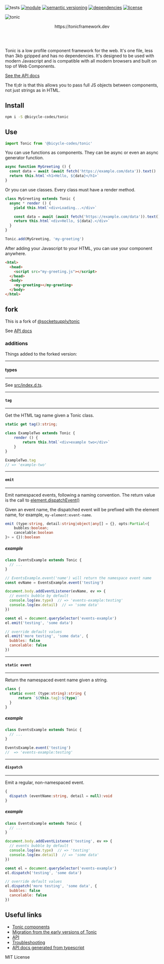 ![tests](https://github.com/bicycle-codes/tonic/actions/workflows/nodejs.yml/badge.svg)
[![module](https://img.shields.io/badge/module-ESM-blue?style=flat-square)](README.md)
[![semantic versioning](https://img.shields.io/badge/semver-2.0.0-blue?logo=semver&style=flat-square)](https://semver.org/)
[![dependencies](https://img.shields.io/badge/dependencies-zero-brightgreen.svg?style=flat-square)](package.json)
[![license](https://img.shields.io/badge/license-MIT-brightgreen.svg?style=flat-square)](LICENSE)

<picture>
  <source media="(prefers-color-scheme: dark)" srcset="https://raw.githubusercontent.com/bicycle-codes/tonic/fork/readme-tonic-dark.png">
  <source media="(prefers-color-scheme: light)" srcset="https://raw.githubusercontent.com/bicycle-codes/tonic/fork/readme-tonic.png">
  <img alt="tonic" src="https://raw.githubusercontent.com/bicycle-codes/tonic/fork/readme-tonic.png">
</picture>

<p align="center">
  https://tonicframework.dev
</p>

<br/>
<br/>

Tonic is a low profile component framework for the web. It's one file, less than 3kb gzipped and has no dependencies. It's designed to be used with modern Javascript and is compatible with all modern browsers and built on top of Web Components.

[See the API docs](https://bicycle-codes.github.io/tonic/index.html)

The tl;dr is that this allows you to pass full JS objects between components, not just strings as in HTML.

## Install

```sh
npm i -S @bicycle-codes/tonic
```

## Use

```js
import Tonic from '@bicycle-codes/tonic'
```

You can use functions as components. They can be async or even an async generator function.

```js
async function MyGreeting () {
  const data = await (await fetch('https://example.com/data')).text()
  return this.html`<h1>Hello, ${data}</h1>`
}
```

Or you can use classes. Every class must have a render method.

```js
class MyGreeting extends Tonic {
  async * render () {
    yield this.html`<div>Loading...</div>`

    const data = await (await fetch('https://example.com/data')).text()
    return this.html`<div>Hello, ${data}.</div>`
  }
}
```

```js
Tonic.add(MyGreeting, 'my-greeting')
```

After adding your Javascript to your HTML, you can use your component anywhere.

```html
<html>
  <head>
    <script src="my-greeting.js"></script>
  </head>
  <body>
    <my-greeting></my-greeting>
  </body>
</html>
```

## fork
This is a fork of [@socketsupply/tonic](https://github.com/socketsupply/tonic)

See [API docs](https://bicycle-codes.github.io/tonic/)

### additions
Things added to the forked version:

------------------------------------------------------
#### types
------------------------------------------------------
See [src/index.d.ts](./src/index.ts).

------------------------------------------------------
#### `tag`
------------------------------------------------------
Get the HTML tag name given a Tonic class.

```ts
static get tag():string;
```

```js
class ExampleTwo extends Tonic {
    render () {
        return this.html`<div>example two</div>`
    }
}

ExampleTwo.tag
// => 'example-two'
```

------------------------------------------------------
#### `emit`
------------------------------------------------------
Emit namespaced events, following a naming convention. The return value is the call to [element.dispatchEvent()](https://developer.mozilla.org/en-US/docs/Web/API/EventTarget/dispatchEvent)

Given an event name, the dispatched event will be prefixed with the element name, for example, `my-element:event-name`.

```ts
emit (type:string, detail:string|object|any[] = {}, opts:Partial<{
    bubbles:boolean;
    cancelable:boolean
}> = {}):boolean
```

##### example

```js
class EventsExample extends Tonic {
  // ...
}

// EventsExample.event('name') will return the namespace event name
const evName = EventsExample.event('testing')

document.body.addEventListener(evName, ev => {
  // events bubble by default
  console.log(ev.type)  // => 'events-example:testing'
  console.log(ev.detail)  // => 'some data'
})

const el = document.querySelector('events-example')
el.emit('testing', 'some data')

// override default values
el.emit('more testing', 'some data', {
  bubbles: false
  cancelable: false
})
```

------------------------------------------------------
#### `static event`
------------------------------------------------------
Return the namespaced event name given a string.

```ts
class {
  static event (type:string):string {
      return `${this.tag}:${type}`
  }
}
```

##### example
```js
class EventsExample extends Tonic {
  // ...
}

EventsExample.event('testing')
//  => 'events-example:testing'
```

------------------------------------------------------
#### `dispatch`
------------------------------------------------------
Emit a regular, non-namespaced event.

```ts
{
  dispatch (eventName:string, detail = null):void
}
```

##### example

```js
class EventsExample extends Tonic {
  // ...
}

document.body.addEventListener('testing', ev => {
  // events bubble by default
  console.log(ev.type)  // => 'testing'
  console.log(ev.detail)  // => 'some data'
})

const el = document.querySelector('events-example')
el.dispatch('testing', 'some data')

// override default values
el.dispatch('more testing', 'some data', {
  bubbles: false
  cancelable: false
})
```

## Useful links
- [Tonic components](https://github.com/socketsupply/components)
- [Migration from the early versions of Tonic](./MIGRATION.md)
- [API](./API.md)
- [Troubleshooting](./HELP.md)
- [API docs generated from typescript](https://bicycle-codes.github.io/tonic/classes/Tonic.html)

MIT License
 